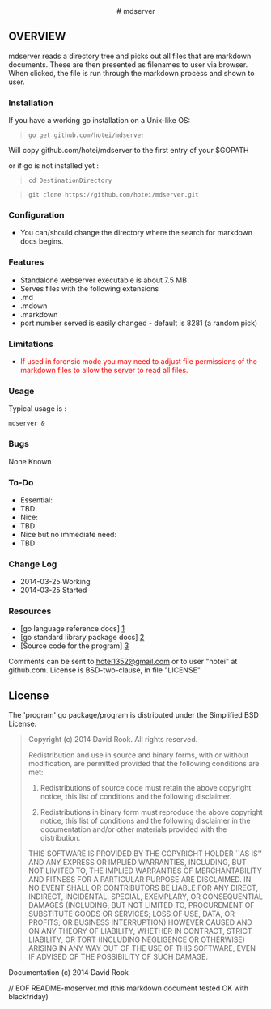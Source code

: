<center>
# mdserver
</center>

## OVERVIEW

mdserver reads a directory tree and picks out all files that are markdown documents.
These are then presented as filenames to user via browser.
When clicked, the file is run through the markdown process and shown to user.


### Installation

If you have a working go installation on a Unix-like OS:

> ```go get github.com/hotei/mdserver```

Will copy github.com/hotei/mdserver to the first entry of your $GOPATH

or if go is not installed yet :

> ```cd DestinationDirectory```

> ```git clone https://github.com/hotei/mdserver.git```

### Configuration

* You can/should change the directory where the search for markdown docs begins.

### Features

* Standalone webserver executable is about 7.5 MB
* Serves files with the following extensions
 * .md
 * .mdown
 * .markdown
* port number served is easily changed - default is 8281 (a random pick)

### Limitations

* <font color="red">If used in forensic mode you may need to adjust file permissions of the markdown files to allow the server to read all files.</font>

### Usage

Typical usage is :

```mdserver &```

### Bugs

None Known

### To-Do

* Essential:
 * TBD
* Nice:
 * TBD
* Nice but no immediate need:
 * TBD

### Change Log
* 2014-03-25 Working
* 2014-03-25 Started

### Resources

* [go language reference docs] [1] 
* [go standard library package docs] [2]
* [Source code for the program] [3]

[1]: http://golang.org/ref/spec/ "go reference spec"
[2]: http://golang.org/pkg/ "go package docs"
[3]: http://github.com/hotei/mdserver "github.com/hotei/mdserver"

Comments can be sent to <hotei1352@gmail.com> or to user "hotei" at github.com.
License is BSD-two-clause, in file "LICENSE"

License
-------
The 'program' go package/program is distributed under the Simplified BSD License:

> Copyright (c) 2014 David Rook. All rights reserved.
> 
> Redistribution and use in source and binary forms, with or without modification, are
> permitted provided that the following conditions are met:
> 
>    1. Redistributions of source code must retain the above copyright notice, this list of
>       conditions and the following disclaimer.
> 
>    2. Redistributions in binary form must reproduce the above copyright notice, this list
>       of conditions and the following disclaimer in the documentation and/or other materials
>       provided with the distribution.
> 
> THIS SOFTWARE IS PROVIDED BY THE COPYRIGHT HOLDER ``AS IS'' AND ANY EXPRESS OR IMPLIED
> WARRANTIES, INCLUDING, BUT NOT LIMITED TO, THE IMPLIED WARRANTIES OF MERCHANTABILITY AND
> FITNESS FOR A PARTICULAR PURPOSE ARE DISCLAIMED. IN NO EVENT SHALL <COPYRIGHT HOLDER> OR
> CONTRIBUTORS BE LIABLE FOR ANY DIRECT, INDIRECT, INCIDENTAL, SPECIAL, EXEMPLARY, OR
> CONSEQUENTIAL DAMAGES (INCLUDING, BUT NOT LIMITED TO, PROCUREMENT OF SUBSTITUTE GOODS OR
> SERVICES; LOSS OF USE, DATA, OR PROFITS; OR BUSINESS INTERRUPTION) HOWEVER CAUSED AND ON
> ANY THEORY OF LIABILITY, WHETHER IN CONTRACT, STRICT LIABILITY, OR TORT (INCLUDING
> NEGLIGENCE OR OTHERWISE) ARISING IN ANY WAY OUT OF THE USE OF THIS SOFTWARE, EVEN IF
> ADVISED OF THE POSSIBILITY OF SUCH DAMAGE.

Documentation (c) 2014 David Rook 

// EOF README-mdserver.md  (this markdown document tested OK with blackfriday)
